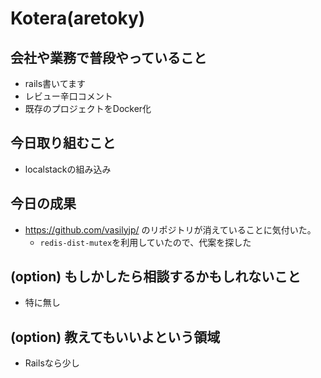 
# Kotera(aretoky)

## 会社や業務で普段やっていること

- rails書いてます
- レビュー辛口コメント
- 既存のプロジェクトをDocker化

## 今日取り組むこと

- localstackの組み込み

## 今日の成果

- https://github.com/vasilyjp/ のリポジトリが消えていることに気付いた。
  - `redis-dist-mutex`を利用していたので、代案を探した  

## (option) もしかしたら相談するかもしれないこと

- 特に無し

## (option) 教えてもいいよという領域

- Railsなら少し
